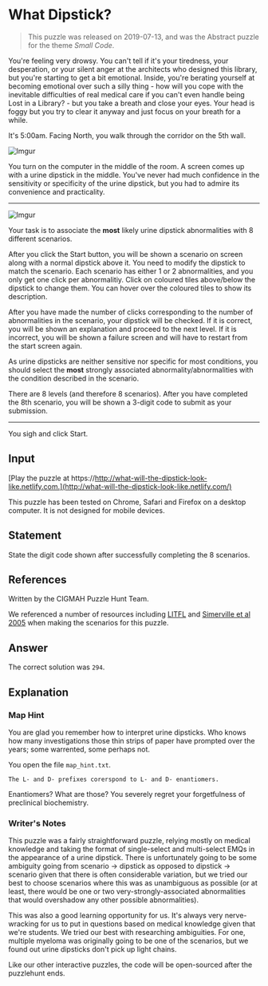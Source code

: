 

# What Dipstick?

> This puzzle was released on 2019-07-13, and was the Abstract puzzle for the theme *Small Code*.

You're feeling very drowsy. You can't tell if it's your tiredness, your desperation, or your silent anger at the architects who designed this library, but you're starting to get a bit emotional. Inside, you're berating yourself at becoming emotional over such a silly thing - how will you cope with the inevitable difficulties of real medical care if you can't even handle being Lost in a Library? - but you take a breath and close your eyes. Your head is foggy but you try to clear it anyway and just focus on your breath for a while.

It's 5:00am. Facing North, you walk through the corridor on the 5th wall.

![Imgur](https://i.imgur.com/YyRDeaE.gif)

You turn on the computer in the middle of the room. A screen comes up with a urine dipstick in the middle. You've never had much confidence in the sensitivity or specificity of the urine dipstick, but you had to admire its convenience and practicality.

---

![Imgur](https://i.imgur.com/B1xSlMm.png?1)

Your task is to associate the **most** likely urine dipstick abnormalities with 8 different scenarios.

After you click the Start button, you will be shown a scenario on screen along with a normal dipstick above it. You need to modify the dipstick to match the scenario. Each scenario has either 1 or 2 abnormalities, and you only get one click per abnormalitiy. Click on coloured tiles above/below the dipstick to change them. You can hover over the coloured tiles to show its description.

After you have made the number of clicks corresponding to the number of abnormalities in the scenario, your dipstick will be checked. If it is correct, you will be shown an explanation and proceed to the next level. If it is incorrect, you will be shown a failure screen and will have to restart from the start screen again.

As urine dipsticks are neither sensitive nor specific for most conditions, you should select the **most** strongly associated abnormality/abnormalities with the condition described in the scenario.

There are 8 levels (and therefore 8 scenarios). After you have completed the 8th scenario, you will be shown a 3-digit code to submit as your submission.

---

You sigh and click Start.

## Input

[Play the puzzle at https://http://what-will-the-dipstick-look-like.netlify.com.](http://what-will-the-dipstick-look-like.netlify.com/)

This puzzle has been tested on Chrome, Safari and Firefox on a desktop computer. It is not designed for mobile devices.

## Statement

State the digit code shown after successfully completing the 8 scenarios.


## References

Written by the CIGMAH Puzzle Hunt Team.

We referenced a number of resources including [LITFL](https://litfl.com/dipstick-urinalysis/) and [Simerville et al 2005](https://www.aafp.org/afp/2005/0315/p1153.html) when making the scenarios for this puzzle.

## Answer

The correct solution was `294`.

## Explanation

### Map Hint

You are glad you remember how to interpret urine dipsticks. Who knows how many investigations those thin strips of paper have prompted over the years; some warrented, some perhaps not.

You open the file `map_hint.txt`.

```
The L- and D- prefixes corerspond to L- and D- enantiomers.
```

Enantiomers? What are those? You severely regret your forgetfulness of preclinical biochemistry.

### Writer's Notes

This puzzle was a fairly straightforward puzzle, relying mostly on medical knowledge and taking the format of single-select and multi-select EMQs in the appearance of a urine dipstick. There is unfortunately going to be some ambiguity going from scenario -> dipstick as opposed to dipstick -> scenario given that there is often considerable variation, but we tried our best to choose scenarios where this was as unambiguous as possible (or at least, there would be one or two very-strongly-associated abnormalities that would overshadow any other possible abnormalities).

This was also a good learning opportunity for us. It's always very nerve-wracking for us to put in questions based on medical knowledge given that we're students. We tried our best with researching ambiguities. For one, multiple myeloma was originally going to be one of the scenarios, but we found out urine dipsticks don't pick up light chains.

Like our other interactive puzzles, the code will be open-sourced after the puzzlehunt ends.

